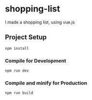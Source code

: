 # shopping-list

I made a shopping list, using vue.js

## Project Setup

```sh
npm install
```

### Compile for Development

```sh
npm run dev
```

### Compile and minify for Production

```sh
npm run build
```
